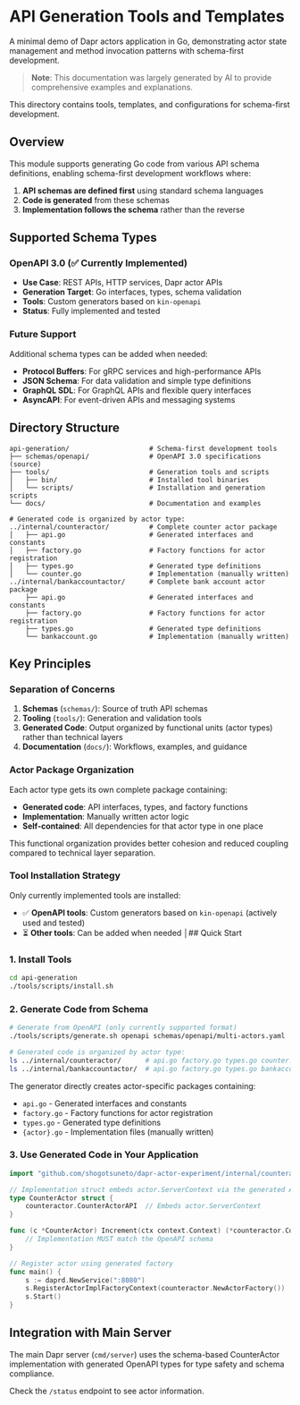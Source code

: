# API Generation Tools and Templates

A minimal demo of Dapr actors application in Go, demonstrating actor state management and method invocation patterns with schema-first development.

> **Note**: This documentation was largely generated by AI to provide comprehensive examples and explanations.

This directory contains tools, templates, and configurations for schema-first development.

## Overview

This module supports generating Go code from various API schema definitions, enabling schema-first development workflows where:

1. **API schemas are defined first** using standard schema languages
2. **Code is generated** from these schemas
3. **Implementation follows the schema** rather than the reverse

## Supported Schema Types

### OpenAPI 3.0 (✅ Currently Implemented)
- **Use Case**: REST APIs, HTTP services, Dapr actor APIs
- **Generation Target**: Go interfaces, types, schema validation
- **Tools**: Custom generators based on `kin-openapi`
- **Status**: Fully implemented and tested

### Future Support
Additional schema types can be added when needed:
- **Protocol Buffers**: For gRPC services and high-performance APIs
- **JSON Schema**: For data validation and simple type definitions  
- **GraphQL SDL**: For GraphQL APIs and flexible query interfaces
- **AsyncAPI**: For event-driven APIs and messaging systems

## Directory Structure

```
api-generation/                    # Schema-first development tools
├── schemas/openapi/               # OpenAPI 3.0 specifications (source)
├── tools/                         # Generation tools and scripts
│   ├── bin/                       # Installed tool binaries
│   └── scripts/                   # Installation and generation scripts
└── docs/                          # Documentation and examples

# Generated code is organized by actor type:
../internal/counteractor/          # Complete counter actor package
│   ├── api.go                     # Generated interfaces and constants
│   ├── factory.go                 # Factory functions for actor registration
│   ├── types.go                   # Generated type definitions
│   └── counter.go                 # Implementation (manually written)
../internal/bankaccountactor/      # Complete bank account actor package
    ├── api.go                     # Generated interfaces and constants
    ├── factory.go                 # Factory functions for actor registration
    ├── types.go                   # Generated type definitions
    └── bankaccount.go             # Implementation (manually written)
```

## Key Principles

### Separation of Concerns
1. **Schemas** (`schemas/`): Source of truth API schemas
2. **Tooling** (`tools/`): Generation and validation tools  
3. **Generated Code**: Output organized by functional units (actor types) rather than technical layers
4. **Documentation** (`docs/`): Workflows, examples, and guidance

### Actor Package Organization
Each actor type gets its own complete package containing:
- **Generated code**: API interfaces, types, and factory functions
- **Implementation**: Manually written actor logic
- **Self-contained**: All dependencies for that actor type in one place

This functional organization provides better cohesion and reduced coupling compared to technical layer separation.

### Tool Installation Strategy
Only currently implemented tools are installed:
- ✅ **OpenAPI tools**: Custom generators based on `kin-openapi` (actively used and tested)
- ⏳ **Other tools**: Can be added when needed
│## Quick Start

### 1. Install Tools
```bash
cd api-generation
./tools/scripts/install.sh
```

### 2. Generate Code from Schema
```bash
# Generate from OpenAPI (only currently supported format)
./tools/scripts/generate.sh openapi schemas/openapi/multi-actors.yaml

# Generated code is organized by actor type:
ls ../internal/counteractor/      # api.go factory.go types.go counter.go  
ls ../internal/bankaccountactor/  # api.go factory.go types.go bankaccount.go
```

The generator directly creates actor-specific packages containing:
- `api.go` - Generated interfaces and constants
- `factory.go` - Factory functions for actor registration  
- `types.go` - Generated type definitions
- `{actor}.go` - Implementation files (manually written)

### 3. Use Generated Code in Your Application
```go
import "github.com/shogotsuneto/dapr-actor-experiment/internal/counteractor"

// Implementation struct embeds actor.ServerContext via the generated API interface
type CounterActor struct {
    counteractor.CounterActorAPI  // Embeds actor.ServerContext
}

func (c *CounterActor) Increment(ctx context.Context) (*counteractor.CounterState, error) {
    // Implementation MUST match the OpenAPI schema
}

// Register actor using generated factory
func main() {
    s := daprd.NewService(":8080")
    s.RegisterActorImplFactoryContext(counteractor.NewActorFactory())
    s.Start()
}
```

## Integration with Main Server

The main Dapr server (`cmd/server`) uses the schema-based CounterActor implementation with generated OpenAPI types for type safety and schema compliance.

Check the `/status` endpoint to see actor information.